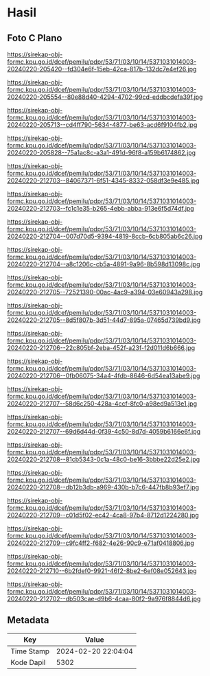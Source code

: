 # Hasil

## Foto C Plano

https://sirekap-obj-formc.kpu.go.id/dcef/pemilu/pdpr/53/71/03/10/14/5371031014003-20240220-205420--fd304e6f-15eb-42ca-817b-132dc7e4ef26.jpg

https://sirekap-obj-formc.kpu.go.id/dcef/pemilu/pdpr/53/71/03/10/14/5371031014003-20240220-205554--80e88d40-4294-4702-99cd-eddbcdefa39f.jpg

https://sirekap-obj-formc.kpu.go.id/dcef/pemilu/pdpr/53/71/03/10/14/5371031014003-20240220-205713--cd4ff790-5634-4877-be63-acd6f9104fb2.jpg

https://sirekap-obj-formc.kpu.go.id/dcef/pemilu/pdpr/53/71/03/10/14/5371031014003-20240220-205828--75a1ac8c-a3a1-491d-96f8-a159b6174862.jpg

https://sirekap-obj-formc.kpu.go.id/dcef/pemilu/pdpr/53/71/03/10/14/5371031014003-20240220-212703--84067371-6f51-4345-8332-058df3e9e485.jpg

https://sirekap-obj-formc.kpu.go.id/dcef/pemilu/pdpr/53/71/03/10/14/5371031014003-20240220-212703--fc1c1e35-b265-4ebb-abba-913e6f5d74df.jpg

https://sirekap-obj-formc.kpu.go.id/dcef/pemilu/pdpr/53/71/03/10/14/5371031014003-20240220-212704--007d70d5-9394-4819-8ccb-6cb805ab6c26.jpg

https://sirekap-obj-formc.kpu.go.id/dcef/pemilu/pdpr/53/71/03/10/14/5371031014003-20240220-212704--a8c1206c-cb5a-4891-9a96-8b598d13098c.jpg

https://sirekap-obj-formc.kpu.go.id/dcef/pemilu/pdpr/53/71/03/10/14/5371031014003-20240220-212705--72521390-00ac-4ac9-a394-03e60943a298.jpg

https://sirekap-obj-formc.kpu.go.id/dcef/pemilu/pdpr/53/71/03/10/14/5371031014003-20240220-212705--8d5f807b-3d51-44d7-895a-07465d739bd9.jpg

https://sirekap-obj-formc.kpu.go.id/dcef/pemilu/pdpr/53/71/03/10/14/5371031014003-20240220-212706--22c805bf-2eba-452f-a23f-f2d011d6b666.jpg

https://sirekap-obj-formc.kpu.go.id/dcef/pemilu/pdpr/53/71/03/10/14/5371031014003-20240220-212706--0fb06075-34a4-4fdb-8646-6d54ea13abe9.jpg

https://sirekap-obj-formc.kpu.go.id/dcef/pemilu/pdpr/53/71/03/10/14/5371031014003-20240220-212707--58d6c250-428a-4ccf-8fc0-a98ed9a513e1.jpg

https://sirekap-obj-formc.kpu.go.id/dcef/pemilu/pdpr/53/71/03/10/14/5371031014003-20240220-212707--69d6d44d-0f39-4c50-8d7d-4059b6166e6f.jpg

https://sirekap-obj-formc.kpu.go.id/dcef/pemilu/pdpr/53/71/03/10/14/5371031014003-20240220-212708--81cb5343-0c1a-48c0-be16-3bbbe22d25e2.jpg

https://sirekap-obj-formc.kpu.go.id/dcef/pemilu/pdpr/53/71/03/10/14/5371031014003-20240220-212708--db12b3db-a969-430b-b7c6-447fb8b93ef7.jpg

https://sirekap-obj-formc.kpu.go.id/dcef/pemilu/pdpr/53/71/03/10/14/5371031014003-20240220-212709--c01d5f02-ec42-4ca8-97b4-8712d1224280.jpg

https://sirekap-obj-formc.kpu.go.id/dcef/pemilu/pdpr/53/71/03/10/14/5371031014003-20240220-212709--c9fc4ff2-f682-4e26-90c9-e71af0418806.jpg

https://sirekap-obj-formc.kpu.go.id/dcef/pemilu/pdpr/53/71/03/10/14/5371031014003-20240220-212710--6b2fdef0-9921-46f2-8be2-6ef08e052643.jpg

https://sirekap-obj-formc.kpu.go.id/dcef/pemilu/pdpr/53/71/03/10/14/5371031014003-20240220-212702--db503cae-d9b6-4caa-80f2-9a976f8844d6.jpg


## Metadata

| Key        | Value               |
| ---------- | ------------------- |
| Time Stamp | 2024-02-20 22:04:04 |
| Kode Dapil | 5302                |



